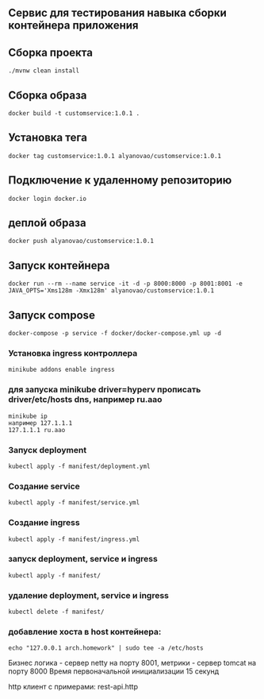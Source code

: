 ## Сервис для тестирования навыка сборки контейнера приложения

## Сборка проекта
```shell
./mvnw clean install
 ```

## Сборка образа
```shell
docker build -t customservice:1.0.1 .
```

## Установка тега
```shell
docker tag customservice:1.0.1 alyanovao/customservice:1.0.1
```

## Подключение к удаленному репозиторию
```shell
docker login docker.io
```

## деплой образа
```shell
docker push alyanovao/customservice:1.0.1
```

## Запуск контейнера
```shell
docker run --rm --name service -it -d -p 8000:8000 -p 8001:8001 -e JAVA_OPTS='Xms128m -Xmx128m' alyanovao/customservice:1.0.1
```

## Запуск compose
```shell
docker-compose -p service -f docker/docker-compose.yml up -d
```

### Установка ingress контроллера
```shell
minikube addons enable ingress
```

### для запуска minikube driver=hyperv прописать driver/etc/hosts dns, например ru.aao
``` shell
minikube ip
например 127.1.1.1
127.1.1.1 ru.aao
```

### Запуск deployment
```shell
kubectl apply -f manifest/deployment.yml
```

### Создание service
```shell
kubectl apply -f manifest/service.yml
```

### Создание ingress
```shell
kubectl apply -f manifest/ingress.yml
```

### запуск deployment, service и ingress 
```shell
kubectl apply -f manifest/
```

### удаление deployment, service и ingress
```shell
kubectl delete -f manifest/
```

### добавление хоста в host контейнера:
```shell
echo "127.0.0.1 arch.homework" | sudo tee -a /etc/hosts
```

Бизнес логика - сервер netty на порту 8001, метрики - сервер tomcat на порту 8000
Время первоначальной инициализации 15 секунд 

http клиент с примерами: rest-api.http